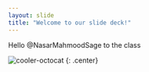 ```yaml
---
layout: slide
title: "Welcome to our slide deck!"
---
```


Hello @NasarMahmoodSage to the class

![cooler-octocat](https://octodex.github.com/images/twenty-percent-cooler-octocat.png)
{: .center}

